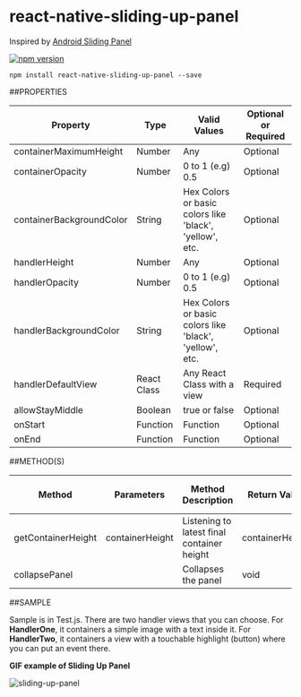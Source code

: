 # react-native-sliding-up-panel

Inspired by [Android Sliding Panel](https://github.com/umano/AndroidSlidingUpPanel)

[![npm version](https://badge.fury.io/js/react-native-sliding-up-panel.svg)](https://badge.fury.io/js/react-native-sliding-up-panel)

```
npm install react-native-sliding-up-panel --save
```

##PROPERTIES

Property  | Type | Valid Values | Optional or Required
---------  | -----| ------------ | --------------------
containerMaximumHeight | Number | Any | Optional
containerOpacity | Number | 0 to 1 (e.g) 0.5 | Optional
containerBackgroundColor | String | Hex Colors or basic colors like 'black', 'yellow', etc. | Optional
handlerHeight | Number | Any | Optional
handlerOpacity | Number | 0 to 1 (e.g) 0.5| Optional
handlerBackgroundColor | String | Hex Colors or basic colors like 'black', 'yellow', etc. | Optional 
handlerDefaultView | React Class | Any React Class with a view | Required
allowStayMiddle | Boolean | true or false| Optional
onStart | Function | Function | Optional
onEnd | Function | Function | Optional

##METHOD(S)

Method  | Parameters | Method Description | Return Value | Optional or Required
------  | ---------- | ------------------ | ------------ | --------------------
getContainerHeight | containerHeight | Listening to latest final container height | containerHeight | Optional
collapsePanel | | Collapses the panel | void | Optional

##SAMPLE

Sample is in Test.js. There are two handler views that you can choose. For **HandlerOne**, it containers a simple image with a text inside it. For **HandlerTwo**, it containers a view with a touchable highlight (button) where you can put an event there.

**GIF example of Sliding Up Panel**

![sliding-up-panel](https://cloud.githubusercontent.com/assets/16302770/19019840/e47781b6-88a5-11e6-8cd9-4115a27d4513.gif)<br>

